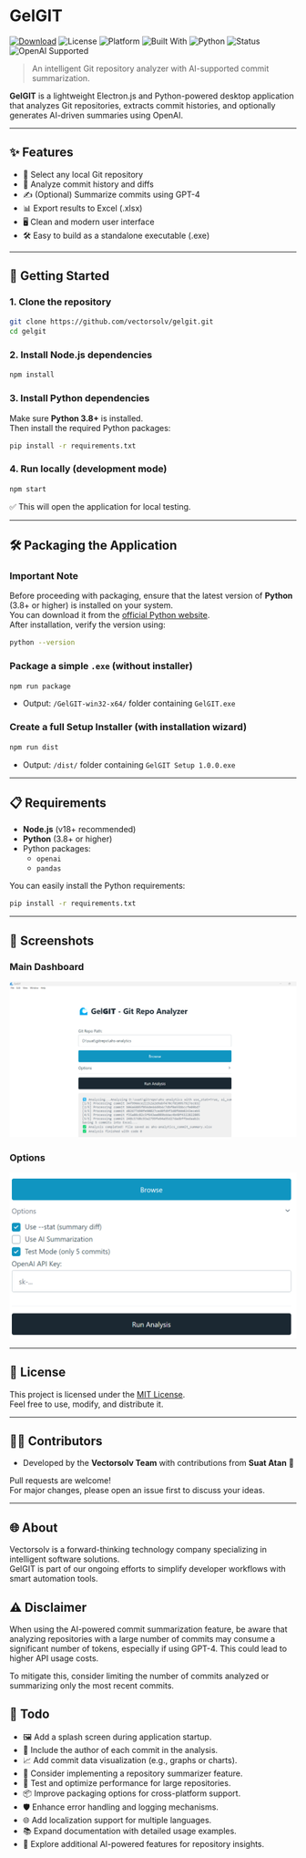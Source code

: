 # GelGIT

[![Download](https://img.shields.io/badge/Download-GelGIT-blue.svg)](https://github.com/vectorsolv/gelgit/releases/latest)
![License](https://img.shields.io/badge/license-MIT-green.svg)
![Platform](https://img.shields.io/badge/platform-Windows-blue.svg)
![Built With](https://img.shields.io/badge/built%20with-Electron.js-brightgreen)
![Python](https://img.shields.io/badge/python-Required-important)
![Status](https://img.shields.io/badge/status-Development-yellow)
![OpenAI Supported](https://img.shields.io/badge/OpenAI-Supported-blueviolet)

> An intelligent Git repository analyzer with AI-supported commit summarization.

**GelGIT** is a lightweight Electron.js and Python-powered desktop application that analyzes Git repositories, extracts commit histories, and optionally generates AI-driven summaries using OpenAI.

---

## ✨ Features

- 📂 Select any local Git repository
- 🔎 Analyze commit history and diffs
- ✍️ (Optional) Summarize commits using GPT-4
- 📊 Export results to Excel (.xlsx)
- 🖥️ Clean and modern user interface
- 🛠️ Easy to build as a standalone executable (.exe)

---

## 🚀 Getting Started

### 1. Clone the repository

```bash
git clone https://github.com/vectorsolv/gelgit.git
cd gelgit
```

### 2. Install Node.js dependencies

```bash
npm install
```

### 3. Install Python dependencies

Make sure **Python 3.8+** is installed.  
Then install the required Python packages:

```bash
pip install -r requirements.txt
```

### 4. Run locally (development mode)

```bash
npm start
```

✅ This will open the application for local testing.

---

## 🛠 Packaging the Application

### Important Note

Before proceeding with packaging, ensure that the latest version of **Python** (3.8+ or higher) is installed on your system.  
You can download it from the [official Python website](https://www.python.org/downloads/).  
After installation, verify the version using:

```bash
python --version
```

### Package a simple `.exe` (without installer)

```bash
npm run package
```
- Output: `/GelGIT-win32-x64/` folder containing `GelGIT.exe`

### Create a full Setup Installer (with installation wizard)

```bash
npm run dist
```
- Output: `/dist/` folder containing `GelGIT Setup 1.0.0.exe`

---

## 📋 Requirements

- **Node.js** (v18+ recommended)
- **Python** (3.8+ or higher)
- Python packages:
  - `openai`
  - `pandas`

You can easily install the Python requirements:

```bash
pip install -r requirements.txt
```

---

## 📸 Screenshots

### Main Dashboard

![Main Dashboard](screenshots/main.png)

### Options

![Main Dashboard](screenshots/main2.png)

---

## 📜 License

This project is licensed under the [MIT License](LICENSE).  
Feel free to use, modify, and distribute it.

---

## 👨‍💻 Contributors

- Developed by the **Vectorsolv Team** with contributions from **Suat Atan** 💬

Pull requests are welcome!  
For major changes, please open an issue first to discuss your ideas.

---

## 🌐 About

Vectorsolv is a forward-thinking technology company specializing in intelligent software solutions.  
GelGIT is part of our ongoing efforts to simplify developer workflows with smart automation tools.

## ⚠️ Disclaimer

When using the AI-powered commit summarization feature, be aware that analyzing repositories with a large number of commits may consume a significant number of tokens, especially if using GPT-4. This could lead to higher API usage costs.  

To mitigate this, consider limiting the number of commits analyzed or summarizing only the most recent commits.

## 📝 Todo

- 🖼️ Add a splash screen during application startup.
- 👤 Include the author of each commit in the analysis.
- 📈 Add commit data visualization (e.g., graphs or charts).
- 📄 Consider implementing a repository summarizer feature.
- 🧪 Test and optimize performance for large repositories.
- 📦 Improve packaging options for cross-platform support.
- 🛡️ Enhance error handling and logging mechanisms.
- 🌐 Add localization support for multiple languages.
- 📚 Expand documentation with detailed usage examples.
- 🚀 Explore additional AI-powered features for repository insights.
